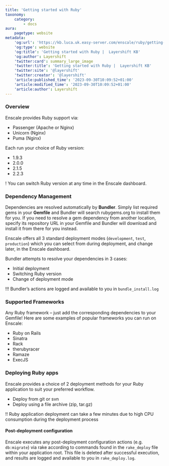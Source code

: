 ```yaml
---
title: 'Getting started with Ruby'
taxonomy:
    category:
        - docs
aura:
    pagetype: website
metadata:
    'og:url': 'https://kb.luca.uk.easy-server.com/enscale/ruby/getting-started-with-ruby'
    'og:type': website
    'og:title': 'Getting started with Ruby |  Layershift KB'
    'og:author': Layershift
    'twitter:card': summary_large_image
    'twitter:title': 'Getting started with Ruby |  Layershift KB'
    'twitter:site': '@layershift'
    'twitter:creator': '@layershift'
    'article:published_time': '2023-09-30T10:09:52+01:00'
    'article:modified_time': '2023-09-30T10:09:52+01:00'
    'article:author': Layershift
---
```


### Overview

Enscale provides Ruby support via:

* Passenger (Apache or Nginx)
* Unicorn (Nginx)
* Puma (Nginx)

Each run your choice of Ruby version:

* 1.9.3
* 2.0.0
* 2.1.5
* 2.2.3

! You can switch Ruby version at any time in the Enscale dashboard.

### Dependency Management

Dependencies are resolved automatically by **Bundler**. Simply list required gems in your **Gemfile** and Bundler will search rubygems.org to install them for you. If you need to resolve a gem dependency from another location, specify its repository URL in your Gemfile and Bundler will download and install it from there for you instead.

Enscale offers all 3 standard deployment modes (`development`, `test`, `production`) which you can select from during deployment, and change later, in the Enscale dashboard.

Bundler attempts to resolve your dependencies in 3 cases:

* Initial deployment
* Switching Ruby version
* Change of deployment mode

!!! Bundler’s actions are logged and available to you in `bundle_install.log`

### Supported Frameworks

Any Ruby framework – just add the corresponding dependencies to your Gemfile! Here are some examples of popular frameworks you can run on Enscale:

* Ruby on Rails
* Sinatra
* Rack
* therubyracer
* Ramaze
* ExecJS

### Deploying Ruby apps

Enscale provides a choice of 2 deployment methods for your Ruby application to suit your preferred workflow.

* Deploy from git or svn
* Deploy using a file archive (zip, tar.gz)

!! Ruby application deployment can take a few minutes due to high CPU consumption during the deployment process

#### Post-deployment configuration

Enscale executes any post-deployment configuration actions (e.g. `db:migrate`) via rake according to commands found in the `rake_deploy` file within your application root. This file is deleted after successful execution, and results are logged and available to you in `rake_deploy.log`.


